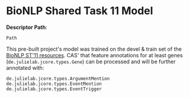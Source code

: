 # BioNLP Shared Task 11 Model  

**Descriptor Path**:
```
Path
```

This pre-built project's model was trained on the devel & train set of the [BioNLP ST'11 resources](2011.bionlp-st.org/home).
CAS' that feature annotations for at least genes (`de.julielab.jcore.types.Gene`) can be processed and will be further annotated with:
```
de.julielab.jcore.types.ArgumentMention
de.julielab.jcore.types.EventMention
de.julielab.jcore.types.EventTrigger
```
